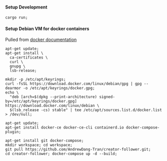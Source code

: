 #### Setup Development
```
cargo run;
```

#### Setup Debian VM for docker containers
Pulled from [docker documentation](https://docs.docker.com/engine/install/debian/#install-using-the-repository)
```
apt-get update;
apt-get install \
  ca-certificates \
  curl \
  gnupg \
  lsb-release;

mkdir -p /etc/apt/keyrings;
curl -fsSL https://download.docker.com/linux/debian/gpg | gpg --dearmor -o /etc/apt/keyrings/docker.gpg;
echo \
  "deb [arch=$(dpkg --print-architecture) signed-by=/etc/apt/keyrings/docker.gpg] https://download.docker.com/linux/debian \
  $(lsb_release -cs) stable" | tee /etc/apt/sources.list.d/docker.list > /dev/null;

apt-get update;
apt-get install docker-ce docker-ce-cli containerd.io docker-compose-plugin;

apt-get install git docker-compose;
mkdir workspace; cd workspace;
git pull https://github.com/AndrewDang-Tran/creator-follower.git;
cd creator-follower; docker-compose up -d --build;
```
